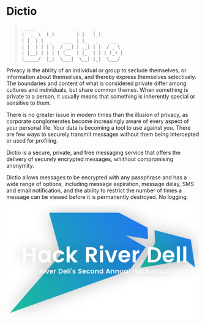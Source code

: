 # Dictio

> ```
>_____    _          _     _         
>|  __ \  (_)        | |   (_)        
>| |  | |  _    ___  | |_   _    ___  
>| |  | | | |  / __| | __| | |  / _ \
>| |__| | | | | (__  | |_  | | | (_) |
>|_____/  |_|  \___|  \__| |_|  \___/
> ```


Privacy is the ability of an individual or group to seclude themselves, or information about themselves, and thereby express themselves selectively. The boundaries and content of what is considered private differ among cultures and individuals, but share common themes. When something is private to a person, it usually means that something is inherently special or sensitive to them.

There is no greater issue in modern times than the illusion of privacy, as corporate conglomerates become increasingly aware of every aspect of your personal life. Your data is becoming a tool to use against you. There are few ways to securely transmit messages without them being intercepted or used for profiling.

Dictio is a secure, private, and free messaging service that offers the delivery of securely encrypted messages, whithout compromising anonymity.

Dictio allows messages to be encrypted with any passphrase and has a wide range of options, including message expiration, message delay, SMS and email notification, and the ability to restrict the number of times a message can be viewed before it is permanently destroyed. No logging.


![alt_text](https://github.com/Foltik/Dictio/blob/master/public/img/header.png)
